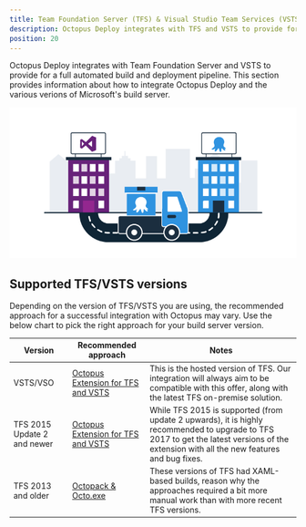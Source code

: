 ```yaml
---
title: Team Foundation Server (TFS) & Visual Studio Team Services (VSTS)
description: Octopus Deploy integrates with TFS and VSTS to provide for a full automated build and deployment pipeline.
position: 20
---
```


Octopus Deploy integrates with Team Foundation Server and VSTS to provide for a full automated build and deployment pipeline. This section provides information about how to  integrate Octopus Deploy and the various verions of Microsoft's build server.

![](\docs\images\5672460\5672461.png)

## Supported TFS/VSTS versions

Depending on the version of TFS/VSTS you are using, the recommended approach for a successful integration with Octopus may vary. Use the below chart to pick the right approach for your build server version.

| Version                     | Recommended approach                     | Notes                                    |
| --------------------------- | ---------------------------------------- | ---------------------------------------- |
| VSTS/VSO                    | [Octopus Extension for TFS and VSTS](/docs/api-and-integration/tfs-vsts/using-octopus-extension/index.md)       | This is the hosted version of TFS. Our integration will always aim to be compatible with this offer, along with the latest TFS on-premise solution. |
| TFS 2015 Update 2 and newer | [Octopus Extension for TFS and VSTS](/docs/api-and-integration/tfs-vsts/using-octopus-extension/index.md)       | While TFS 2015 is supported (from update 2 upwards), it is highly recommended to upgrade to TFS 2017 to get the latest versions of the extension with all the new features and bug fixes. |
| TFS 2013 and older          | [Octopack & Octo.exe](/docs/api-and-integration/tfs-vsts/using-octopack.md) | These versions of TFS had XAML-based builds, reason why the approaches required a bit more manual work than with more recent TFS versions. |